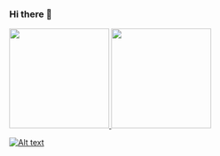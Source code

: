 ### Hi there 👋

<!--
**korsbit/korsbit** is a ✨ _special_ ✨ repository because its `README.md` (this file) appears on your GitHub profile.

Here are some ideas to get you started:

- 🔭 I’m currently working on ...
- 🌱 I’m currently learning ...
- 👯 I’m looking to collaborate on ...
- 🤔 I’m looking for help with ...
- 💬 Ask me about ...
- 📫 How to reach me: ...
- 😄 Pronouns: ...
- ⚡ Fun fact: ...
-->

<div>
<a href="https://github.com/korsbit">
<img height="180em" src="https://github-readme-stats.vercel.app/api/top-langs/?username=korsbit&layout=compact&langs_count=7&theme=dracula"/>
<img height="180em" src="https://github-readme-stats.vercel.app/api?username=korsbit&show_icons=true&theme=dracula&include_all_commits=true&count_private=true"/>
</div>

![Alt text](https://www.google.com/url?sa=i&url=https%3A%2F%2Fwww.pinterest.com%2Fpin%2F251990541629729392%2F&psig=AOvVaw2Qz494wpWtx7rZah1qa_sV&ust=1680716528747000&source=images&cd=vfe&ved=0CA8QjRxqFwoTCKiIqZDjkP4CFQAAAAAdAAAAABAg)
